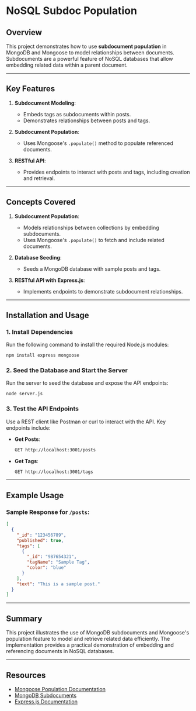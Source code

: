 # NoSQL Subdoc Population

## Overview

This project demonstrates how to use **subdocument population** in MongoDB and Mongoose to model relationships between documents. Subdocuments are a powerful feature of NoSQL databases that allow embedding related data within a parent document.

---

## Key Features

1. **Subdocument Modeling**:

   - Embeds tags as subdocuments within posts.
   - Demonstrates relationships between posts and tags.

2. **Subdocument Population**:

   - Uses Mongoose's `.populate()` method to populate referenced documents.

3. **RESTful API**:
   - Provides endpoints to interact with posts and tags, including creation and retrieval.

---

## Concepts Covered

1. **Subdocument Population**:

   - Models relationships between collections by embedding subdocuments.
   - Uses Mongoose's `.populate()` to fetch and include related documents.

2. **Database Seeding**:

   - Seeds a MongoDB database with sample posts and tags.

3. **RESTful API with Express.js**:
   - Implements endpoints to demonstrate subdocument relationships.

---

## Installation and Usage

### **1. Install Dependencies**

Run the following command to install the required Node.js modules:

```bash
npm install express mongoose
```

### **2. Seed the Database and Start the Server**

Run the server to seed the database and expose the API endpoints:

```bash
node server.js
```

### **3. Test the API Endpoints**

Use a REST client like Postman or curl to interact with the API. Key endpoints include:

- **Get Posts**:

  ```bash
  GET http://localhost:3001/posts
  ```

- **Get Tags**:
  ```bash
  GET http://localhost:3001/tags
  ```

---

## Example Usage

### Sample Response for `/posts`:

```json
[
  {
    "_id": "123456789",
    "published": true,
    "tags": [
      {
        "_id": "987654321",
        "tagName": "Sample Tag",
        "color": "blue"
      }
    ],
    "text": "This is a sample post."
  }
]
```

---

## Summary

This project illustrates the use of MongoDB subdocuments and Mongoose's population feature to model and retrieve related data efficiently. The implementation provides a practical demonstration of embedding and referencing documents in NoSQL databases.

---

## Resources

- [Mongoose Population Documentation](https://mongoosejs.com/docs/populate.html)
- [MongoDB Subdocuments](https://www.mongodb.com/docs/manual/tutorial/model-embedded-one-to-many-relationships-between-documents/)
- [Express.js Documentation](https://expressjs.com/)
